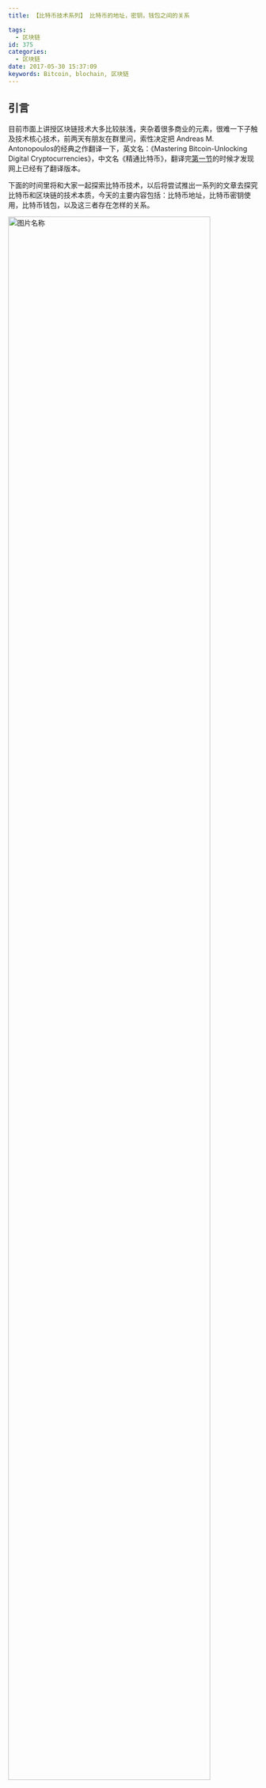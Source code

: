 ```yaml
---
title: 【比特币技术系列】 比特币的地址，密钥，钱包之间的关系

tags:
  - 区块链
id: 375
categories:
  - 区块链
date: 2017-05-30 15:37:09
keywords: Bitcoin, blochain, 区块链
---
```

## 引言
目前市面上讲授区块链技术大多比较肤浅，夹杂着很多商业的元素，很难一下子触及技术核心技术，前两天有朋友在群里问，索性决定把 Andreas M. Antonopoulos的经典之作翻译一下，英文名：《Mastering Bitcoin-Unlocking Digital Cryptocurrencies》，中文名《精通比特币》，翻译完[第一节](http://www.ehcoo.com/MasteringBitcoin.html)的时候才发现网上已经有了翻译版本。

下面的时间里将和大家一起探索比特币技术，以后将尝试推出一系列的文章去探究比特币和区块链的技术本质，今天的主要内容包括：比特币地址，比特币密钥使用，比特币钱包，以及这三者存在怎样的关系。

<img src="http://www.ehcoo.com/images/2017/05/bitcoin_0.jpg" width = "90%" height = "90%" alt="图片名称" align=center />  

<!--more-->

## 密钥
### 私钥
>A private key in the context of Bitcoin is a secret number that allows bitcoins to be spent. Every Bitcoin wallet contains one or more private keys, which are saved in the wallet file. The private keys are mathematically related to all Bitcoin addresses generated for the wallet.  			-wiki

私钥就是一个随机选出的数字而已。一个比特币地址中的所有资金的控制取决于相应私钥的所有权和控制权。在比特币交易中，私钥用于生成支付比特币所必需的签名以证明资金的所有权。私钥必须始终保持机密，因为一旦被泄露给第三方，相当于该私钥保护之下的比特币也拱手相让了。私钥还必须进行备份，以防意外丢失，因为私钥一旦丢失就难以复原，其所保护的比特币也将永远丢失。

比特币私钥只是一个数字。你可以用硬币、铅笔和纸来随机生成你的私钥：掷硬币256次，用纸和笔记录正反面并转换为0和1，随机得到的256位二进制数字可作为比特币钱包的私钥。该私钥可进一步生成公钥。

生成密钥的第一步也是最重要的一步，是要找到足够安全的熵源，即随机性来源。生成一个比特币私钥在本质上与“在1到2256之间选一个数字”无异。只要选取的结果是不可预测或不可重复的，那么选取数字的具体方法并不重要。比特币软件使用操作系统底层的随机数生成器来产生256位的熵（随机性）。通常情况下，操作系统随机数生成器由人工的随机源进行初始化，也可能需要通过几秒钟内不停晃动鼠标等方式进行初始化。对于真正的偏执狂，可以使用掷骰子的方法，并用铅笔和纸记录。

- 比特币私钥空间的大小是$2^{256}$，这是一个非常大的数字。用十进制表示的话，大约是$10^{77}$，而可见宇宙被估计只含有1080个原子。
- 把私钥以Base58校验和编码格式显示，这种私钥格式被称为钱包导入格式（WIF，Wallet Import Format）。

### 公钥
非对称密钥往往有一对密码组成，一个是私钥，另一个是公钥，公钥就像银行的帐号，而私钥就像控制账户的PIN码或支票的签名。比特币的用户很少会直接看到数字密钥。一般情况下，它们被存储在钱包文件内，由比特币钱包软件进行管理。

其中公钥是有私钥生成，根据选择的算法（RSA,DSA,EIGamal等）不同，生成的方式也不同。比特币采用是的椭圆曲线算法。通过椭圆曲线算法可以从私钥计算得到公钥，这是不可逆转的过程：K = k * G 。其中k是私钥，G是被称为生成点的常数点，而K是所得公钥。其反向运算，被称为“离散对数分解”——已知公钥K来求出私钥k——是非常困难的，就像去试验所有可能的k值，即暴力破解。为了更好的理解私钥和公钥的对应关系

椭圆曲线加密法是一种基于离散对数问题的非对称（或公钥）加密法，可以用对椭圆曲线上的点进行加法或乘法运算来表达。
下面我们举出一个例子，如下就是我们高中最常见的椭圆曲线
$$y^2 = (x^3 + 7) over (Fp)$$
或
$$y^2 mod p = (x^3 + 7) mod p$$
假设我们设p=17,就是说在x = 17, y= 17 的范围内找出所有符合上面公式的值。当然了这些值一会落在曲线上面。
<img src="http://www.ehcoo.com/images/2017/05/bitcoin_2.jpg" width = "90%" height = "90%" alt="图片名称" align=center />  
上面的这些点其实就是构成了一个群GROUP，群一定的特征，这里就不深究了，但是提一点，在群中也具有一定运算，也具有加法乘法等，但是和我们平时认知的加减乘除有所区别。
> 关于此部分是知识，如果读者有浓厚的兴趣可以私信我，因为太过学术，所以点到为止。

下面举一个乘法的例子，下面整数点的乘法，我们的目标是找到生成点G的倍数kG。也就是将G相加k次。在椭圆曲线中，点的相加等同于从该点画切线找到与曲线相交的另一点，然后映射到x轴。
<img src="http://www.ehcoo.com/images/2017/05/bitcoin_1.jpg" width = "90%" height = "90%" alt="图片名称" align=center />  
如果我们已经知道G和k，可以很轻易的计算出 kG,但是如果知道了KG却很难反推算出k和G，其实这里的k就是私钥，kG就是公钥，
私钥可以推算出公钥，但是公钥计算理论上不能推算出私钥。

> Note: 很多人会疑惑，按照上面的理论我们计算出来的至公钥是一个点啊，但是我们平时看到的公钥都是一串数字，其实公钥就是X紧跟着Y。  
> 举个例子，如下（现实中为了安全往往取值非常大，前缀04表示未压缩格式公钥）  
> x = F028892BAD7ED57D2FB57BF33081D5CFCF6F9ED3D3D7F159C2E2FFF579DC341A  
> y = 07CF33DA18BD734C600B96A72BBC4749D5141C90EC8AC328AE52DDFE2E505BDB
> 则公钥为：K = x + y


## 地址
在比特币交易的支付环节，收件人的公钥是通过其数字指纹表示的，称为比特币地址，就像支票上的支付对象的名字（即“收款方”）。一般情况下，比特币地址由一个公钥生成并对应于这个公钥。地址与公钥之间的关系，如下图所示：
<img src="http://www.ehcoo.com/images/2017/05/bitcoin_3.jpg" width = "90%" height = "90%" alt="图片名称" align=center />  
javascript的代码实现如下：上图中我提及了Base58Check算法，而在算法实现中我用的却是base58encode，这两者之间有什么差别？ 下文将揭晓答案。
```
	pubkey2address = function(h){
		var r = ripemd160(Crypto.SHA256(Crypto.util.hexToBytes(h), {asBytes: true}));
		r.unshift('0x00'); //在数组的前端添加任意各项并返回新数组的长度。
		var hash = Crypto.SHA256(Crypto.SHA256(r, {asBytes: true}), {asBytes: true});
		var checksum = hash.slice(0, 4);
		return base58encode(r.concat(checksum));
	}
```
### 从Base64编码到Base58
为了更简洁方便地表示长串的数字，许多计算机系统会使用一种以数字和字母组成的大于十进制的表示法。例如，传统的十进制计数系统使用0-9十个数字，而十六进制系统使用了额外的 A-F 六个字母。一个同样的数字，它的十六进制表示就会比十进制表示更短。更进一步，Base64使用了26个小写字母、26个大写字母、10个数字以及两个符号（例如“+”和“/”），用于在电子邮件这样的基于文本的媒介中传输二进制数据。Base64通常用于编码邮件中的附件。Base58是一种基于文本的二进制编码格式，用在比特币和其它的加密货币中。这种编码格式不仅实现了数据压缩，保持了易读性，还具有错误诊断功能。Base58是Base64编码格式的子集，同样使用大小写字母和10个数字，但舍弃了一些容易错读和在特定字体中容易混淆的字符。具体地，Base58不含Base64中的0（数字0）、O（大写字母o）、l（小写字母L）、I（大写字母i），以及“+”和“/”两个字符。简而言之，Base58就是由不包括（0，O，l，I）的大小写字母和数字组成。

比特币的Base58字母表
> 123456789ABCDEFGHJKLMNPQRSTUVWXYZabcdefghijkmnopqrstuvwxyz

### 从Base58到Base58Check编码
Base58Check是一种常用在比特币中的Base58编码格式，增加了错误校验码来检查数据在转录中出现的错误。校验码长4个字节，添加到需要编码的数据之后。校验码是从需要编码的数据的哈希值中得到的，所以可以用来检测并避免转录和输入中产生的错误。使用Base58check编码格式时，编码软件会计算原始数据的校验码并和结果数据中自带的校验码进行对比。二者不匹配则表明有错误产生，那么这个Base58Check格式的数据就是无效的。例如，一个错误比特币地址就不会被钱包认为是有效的地址，否则这种错误会造成资金的丢失。

为了使用Base58Check编码格式对数据（数字）进行编码，首先我们要对数据添加一个称作“版本字节”的前缀，这个前缀用来明确需要编码的数据的类型。例如，比特币地址的前缀是0（十六进制是0x00），而对私钥编码时前缀是128（十六进制是0x80）。 常见版本的前缀。

种类 | 版本前缀 (hex) | Base58 格式
----|------|----
Bitcoin Address | 0x00  | 1
Pay-to-Script-Hash Address | 0x05  | 3
Bitcoin Testnet Address | 0x6F  | m or n
Private Key WIF | 0x80  | 5,K or L
BIP38 Encrypted Private Key | 0x0142  | 6P
BIP32 Extended Public Key	 | 0x0488B21E  | xpub

## 钱包
比特币的所有权是通过数字密钥、比特币地址和数字签名来确立的。数字密钥实际上并不是存储在网络中，而是由用户生成并存储在一个文件或简单的数据库中，称为钱包。存储在用户钱包中的数字密钥完全独立于比特币协议，可由用户的钱包软件生成并管理，而无需区块链或网络连接。

钱包是私钥的容器，通常通过有序文件或者简单的数据库实现。另外一种制作私钥的途径是 确定性密钥生成。在这里你可以用原先的私钥，通过单向哈希函数来生成每一个新的私钥，并将新生成的密钥按顺序连接。只要你可以重新创建这个序列，你只需要第一个私钥（称作种子、主私钥）来生成它们

>比特币钱包只包含私钥而不是比特币。每一个用户有一个包含多个私钥的钱包。钱包中包含成对的私钥和公钥。用户用这些私钥来签名交易，从而证明它们拥有交易的输出（也就是其中的比特币）。比特币是以交易输出的形式来储存在区块链中（通常记为vout或txout）。

### 非确定性的钱包
钱包只是随机生成的私钥集合。这种类型的钱包被称作零型非确定钱包。举个例子，比特币核心客户端预先生成100个随机私钥，从最开始就生成足够多的私钥并且每把钥匙只使用一次。这种类型的钱包有一个昵称“Just a Bunch Of Keys（一堆私钥）”简称JBOK。这种钱包现在正在被确定性钱包替换，因为它们难以管理、备份以及导入。随机钥匙的缺点就是如果你生成很多，你必须保存它们所有的副本。这就意味着这个钱包必须被经常性地备份。每一把钥匙都必须备份，否则一旦钱包不可访问时，钱包所控制的资金就付之东流。这种情况直接与避免地址重复使用的原则相冲突——每个比特币地址只能用一次交易。地址通过关联多重交易和对方的地址重复使用会减少隐私。0型非确定性钱包并不是钱包的好选择，尤其是当你不想重复使用地址而创造过多的私钥并且要保存它们。虽然比特币核心客户包含0型钱包，但比特币的核心开发者并不想鼓励大家使用。下图表示包含有松散结构的随机钥匙的集合的非确定性钱包。
<img src="http://www.ehcoo.com/images/2017/05/bitcoin_4.jpg" width = "90%" height = "90%" alt="图片名称" align=center />  

### 确定性的钱包
下面列举一种确定性钱包的例子：助记码词汇钱包
助记码词汇是英文单词序列代表（编码）用作种子对应所确定性钱包的随机数。单词的序列足以重新创建种子，并且从种子那里重新创造钱包以及所有私钥。在首次创建钱包时，带有助记码的，运行确定性钱包的钱包的应用程序将会向使用者展示一个12至24个词的顺序。单词的顺序就是钱包的备份。它也可以被用来恢复以及重新创造应用程序相同或者兼容的钱包的钥匙。助记码代码可以让使用者复制钱包更容易一些，因为它们相比较随机数字顺序来说，可以很容易地被读出来并且正确抄写。

## 总结
本文介绍了比特币地址，比特币密钥原理，比特币钱包，以及这三者存在怎样的关系。
## 声明
本文55%为翻译组合,**45%为原创**, 文中大量引用了经典之作《Mastering Bitcoin-Unlocking Digital Cryptocurrencies》
d3d3LmVoY29vLmNvbSwg5L2c6ICFOmVoY29v（BASE64编码）
## 引用
http://chimera.labs.oreilly.com/books/1234000001802/ch01.html
http://chimera.labs.oreilly.com/books/1234000001802/ch04.html#public_key_derivation





